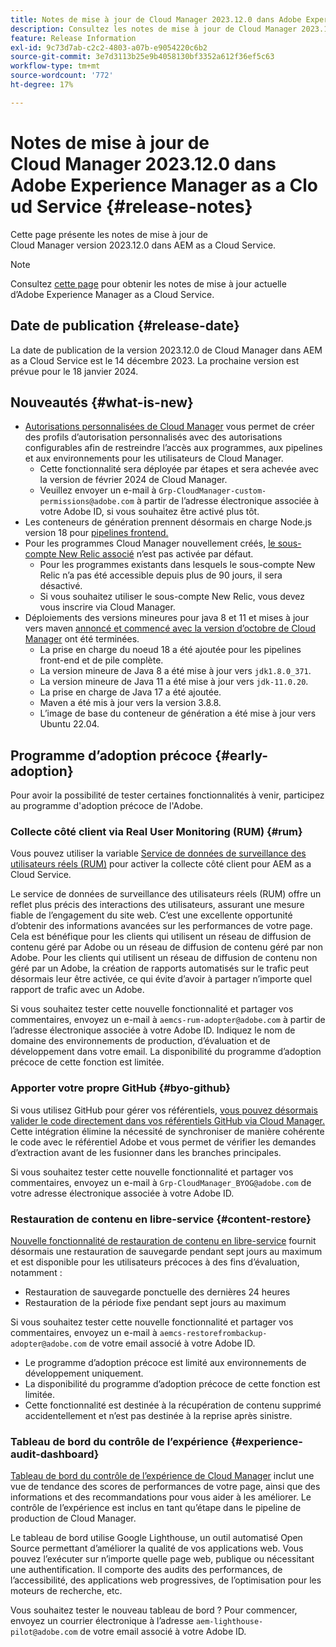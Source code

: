 ```yaml
---
title: Notes de mise à jour de Cloud Manager 2023.12.0 dans Adobe Experience Manager as a Cloud Service
description: Consultez les notes de mise à jour de Cloud Manager 2023.12.0 dans AEM as a Cloud Service.
feature: Release Information
exl-id: 9c73d7ab-c2c2-4803-a07b-e9054220c6b2
source-git-commit: 3e7d3113b25e9b4058130bf3352a612f36ef5c63
workflow-type: tm+mt
source-wordcount: '772'
ht-degree: 17%

---
```



# Notes de mise à jour de Cloud Manager 2023.12.0 dans Adobe Experience Manager as a Cloud Service {#release-notes}

Cette page présente les notes de mise à jour de Cloud Manager version 2023.12.0 dans AEM as a Cloud Service.

>[!NOTE]
>
>Consultez [cette page](/help/release-notes/release-notes-cloud/release-notes-current.md) pour obtenir les notes de mise à jour actuelle d’Adobe Experience Manager as a Cloud Service.

## Date de publication {#release-date}

La date de publication de la version 2023.12.0 de Cloud Manager dans AEM as a Cloud Service est le 14 décembre 2023. La prochaine version est prévue pour le 18 janvier 2024.

## Nouveautés {#what-is-new}

* [Autorisations personnalisées de Cloud Manager](/help/implementing/cloud-manager/custom-permissions.md) vous permet de créer des profils d’autorisation personnalisés avec des autorisations configurables afin de restreindre l’accès aux programmes, aux pipelines et aux environnements pour les utilisateurs de Cloud Manager.
   * Cette fonctionnalité sera déployée par étapes et sera achevée avec la version de février 2024 de Cloud Manager.
   * Veuillez envoyer un e-mail à `Grp-CloudManager-custom-permissions@adobe.com` à partir de l’adresse électronique associée à votre Adobe ID, si vous souhaitez être activé plus tôt.
* Les conteneurs de génération prennent désormais en charge Node.js version 18 pour [pipelines frontend.](/help/implementing/developing/introduction/developing-with-front-end-pipelines.md)
* Pour les programmes Cloud Manager nouvellement créés, [le sous-compte New Relic associé](/help/implementing/cloud-manager/user-access-new-relic.md) n’est pas activée par défaut.
   * Pour les programmes existants dans lesquels le sous-compte New Relic n’a pas été accessible depuis plus de 90 jours, il sera désactivé.
   * Si vous souhaitez utiliser le sous-compte New Relic, vous devez vous inscrire via Cloud Manager.
* Déploiements des versions mineures pour java 8 et 11 et mises à jour vers maven [annoncé et commencé avec la version d’octobre de Cloud Manager](/help/implementing/cloud-manager/release-notes/2023/2023-10-0.md) ont été terminées.
   * La prise en charge du noeud 18 a été ajoutée pour les pipelines front-end et de pile complète.
   * La version mineure de Java 8 a été mise à jour vers `jdk1.8.0_371`.
   * La version mineure de Java 11 a été mise à jour vers `jdk-11.0.20`.
   * La prise en charge de Java 17 a été ajoutée.
   * Maven a été mis à jour vers la version 3.8.8.
   * L’image de base du conteneur de génération a été mise à jour vers Ubuntu 22.04.

## Programme d’adoption précoce {#early-adoption}

Pour avoir la possibilité de tester certaines fonctionnalités à venir, participez au programme d&#39;adoption précoce de l&#39;Adobe.

### Collecte côté client via Real User Monitoring (RUM) {#rum}

Vous pouvez utiliser la variable [Service de données de surveillance des utilisateurs réels (RUM)](/help/implementing/cloud-manager/content-requests.md#cliendside-collection) pour activer la collecte côté client pour AEM as a Cloud Service.

Le service de données de surveillance des utilisateurs réels (RUM) offre un reflet plus précis des interactions des utilisateurs, assurant une mesure fiable de l’engagement du site web. C’est une excellente opportunité d’obtenir des informations avancées sur les performances de votre page. Cela est bénéfique pour les clients qui utilisent un réseau de diffusion de contenu géré par Adobe ou un réseau de diffusion de contenu géré par non Adobe. Pour les clients qui utilisent un réseau de diffusion de contenu non géré par un Adobe, la création de rapports automatisés sur le trafic peut désormais leur être activée, ce qui évite d’avoir à partager n’importe quel rapport de trafic avec un Adobe.

Si vous souhaitez tester cette nouvelle fonctionnalité et partager vos commentaires, envoyez un e-mail à `aemcs-rum-adopter@adobe.com` à partir de l’adresse électronique associée à votre Adobe ID. Indiquez le nom de domaine des environnements de production, d’évaluation et de développement dans votre email.  La disponibilité du programme d’adoption précoce de cette fonction est limitée.

### Apporter votre propre GitHub {#byo-github}

Si vous utilisez GitHub pour gérer vos référentiels, [vous pouvez désormais valider le code directement dans vos référentiels GitHub via Cloud Manager.](/help/implementing/cloud-manager/managing-code/byo-github.md) Cette intégration élimine la nécessité de synchroniser de manière cohérente le code avec le référentiel Adobe et vous permet de vérifier les demandes d’extraction avant de les fusionner dans les branches principales.

Si vous souhaitez tester cette nouvelle fonctionnalité et partager vos commentaires, envoyez un e-mail à `Grp-CloudManager_BYOG@adobe.com` de votre adresse électronique associée à votre Adobe ID.

### Restauration de contenu en libre-service {#content-restore}

[Nouvelle fonctionnalité de restauration de contenu en libre-service](/help/operations/restore.md) fournit désormais une restauration de sauvegarde pendant sept jours au maximum et est disponible pour les utilisateurs précoces à des fins d’évaluation, notamment :

* Restauration de sauvegarde ponctuelle des dernières 24 heures
* Restauration de la période fixe pendant sept jours au maximum

Si vous souhaitez tester cette nouvelle fonctionnalité et partager vos commentaires, envoyez un e-mail à `aemcs-restorefrombackup-adopter@adobe.com` de votre email associé à votre Adobe ID.

* Le programme d’adoption précoce est limité aux environnements de développement uniquement.
* La disponibilité du programme d’adoption précoce de cette fonction est limitée.
* Cette fonctionnalité est destinée à la récupération de contenu supprimé accidentellement et n’est pas destinée à la reprise après sinistre.

### Tableau de bord du contrôle de l’expérience {#experience-audit-dashboard}

[Tableau de bord du contrôle de l’expérience de Cloud Manager](/help/implementing/cloud-manager/experience-audit-dashboard.md) inclut une vue de tendance des scores de performances de votre page, ainsi que des informations et des recommandations pour vous aider à les améliorer. Le contrôle de l’expérience est inclus en tant qu’étape dans le pipeline de production de Cloud Manager.

Le tableau de bord utilise Google Lighthouse, un outil automatisé Open Source permettant d’améliorer la qualité de vos applications web. Vous pouvez l’exécuter sur n’importe quelle page web, publique ou nécessitant une authentification. Il comporte des audits des performances, de l’accessibilité, des applications web progressives, de l’optimisation pour les moteurs de recherche, etc.

Vous souhaitez tester le nouveau tableau de bord ? Pour commencer, envoyez un courrier électronique à l’adresse `aem-lighthouse-pilot@adobe.com` de votre email associé à votre Adobe ID.
